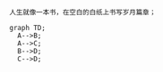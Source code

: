 # 

```asciidoc
人生就像一本书，在空白的白纸上书写岁月篇章；
```

```mermaid
graph TD;
  A-->B;
  A-->C;
  B-->D;
  C-->D;
```

